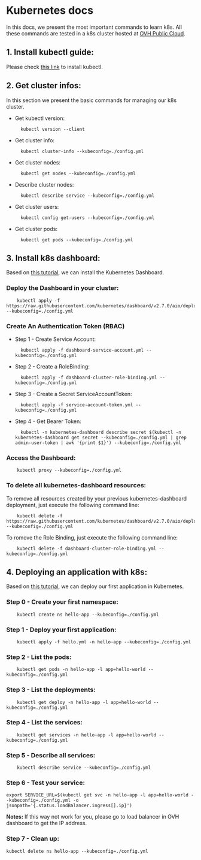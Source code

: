 # Kubernetes docs

In this docs, we present the most important commands to learn k8s. All these commands are tested in a k8s cluster hosted at [OVH Public Cloud](https://www.ovhcloud.com/fr/public-cloud/?at_medium=sl&at_platform=google&at_campaign=AdWords&at_creation=noi_ovh_fr_se_enterprise_publiccloud_defensive(Public%20Cloud%20-%20Generic)&at_variant=676696754590&at_network=search&at_term=public%20cloud%20ovh&gad_source=1&gclid=EAIaIQobChMIx_Kwn9SogwMVEkFBAh1EMgJNEAAYASAAEgJgufD_BwE).

## 1. Install kubectl guide:

Please check [this link](https://kubernetes.io/docs/tasks/tools/) to install kubectl.

## 2. Get cluster infos:

In this section we present the basic commands for managing our k8s cluster.

- Get kubectl version:

        kubectl version --client

- Get cluster info:

        kubectl cluster-info --kubeconfig=./config.yml

- Get cluster nodes:

        kubectl get nodes --kubeconfig=./config.yml

- Describe cluster nodes:

        kubectl describe service --kubeconfig=./config.yml

- Get cluster users:

        kubectl config get-users --kubeconfig=./config.yml

- Get cluster pods:

        kubectl get pods --kubeconfig=./config.yml

 ## 3. Install k8s dashboard: 

Based on [this tutorial](https://help.ovhcloud.com/csm/en-gb-public-cloud-kubernetes-install-kubernetes-dashboard?id=kb_article_view&sysparm_article=KB0049828), we can install the Kubernetes Dashboard.
 
 ### Deploy the Dashboard in your cluster: 

        kubectl apply -f https://raw.githubusercontent.com/kubernetes/dashboard/v2.7.0/aio/deploy/recommended.yaml --kubeconfig=./config.yml

### Create An Authentication Token (RBAC)

- Step 1 - Create Service Account:

        kubectl apply -f dashboard-service-account.yml --kubeconfig=./config.yml

- Step 2 - Create a RoleBinding: 

        kubectl apply -f dashboard-cluster-role-binding.yml --kubeconfig=./config.yml

- Step 3 - Create a Secret ServiceAccountToken: 

        kubectl apply -f service-account-token.yml --kubeconfig=./config.yml

- Step 4 - Get Bearer Token: 

        kubectl -n kubernetes-dashboard describe secret $(kubectl -n kubernetes-dashboard get secret --kubeconfig=./config.yml | grep admin-user-token | awk '{print $1}') --kubeconfig=./config.yml

### Access the Dashboard: 
 
        kubectl proxy --kubeconfig=./config.yml
  
### To delete all kubernetes-dashboard resources: 

To remove all resources created by your previous kubernetes-dashboard deployment, just execute the following command line:

        kubectl delete -f https://raw.githubusercontent.com/kubernetes/dashboard/v2.7.0/aio/deploy/recommended.yaml --kubeconfig=./config.yml
To romove the Role Binding, just execute the following command line:

        kubectl delete -f dashboard-cluster-role-binding.yml --kubeconfig=./config.yml

## 4. Deploying an application with k8s:

Based on [this tutorial](https://help.ovhcloud.com/csm/en-gb-public-cloud-kubernetes-deploy-application?id=kb_article_view&sysparm_article=KB0049713), we can deploy our first application in Kubernetes.

### Step 0 - Create your first namespace:

        kubectl create ns hello-app --kubeconfig=./config.yml

### Step 1 - Deploy your first application:

        kubectl apply -f hello.yml -n hello-app --kubeconfig=./config.yml

### Step 2 - List the pods:

        kubectl get pods -n hello-app -l app=hello-world --kubeconfig=./config.yml

### Step 3 - List the deployments:

        kubectl get deploy -n hello-app -l app=hello-world --kubeconfig=./config.yml

### Step 4 - List the services:

        kubectl get services -n hello-app -l app=hello-world --kubeconfig=./config.yml

### Step 5 - Describe all services:

        kubectl describe service --kubeconfig=./config.yml

### Step 6 - Test your service:

    export SERVICE_URL=$(kubectl get svc -n hello-app -l app=hello-world --kubeconfig=./config.yml -o jsonpath='{.status.loadBalancer.ingress[].ip}')

__Notes:__ If this way not work for you, please go to load balancer in OVH dashboard to get the IP address.

### Step 7 - Clean up:

    kubectl delete ns hello-app --kubeconfig=./config.yml

